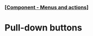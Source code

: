 ### [[Component - Menus and actions](./human-interface-guidelines-markdown/Component/menus-and-actions.md)]  
  
# **Pull-down buttons**  


